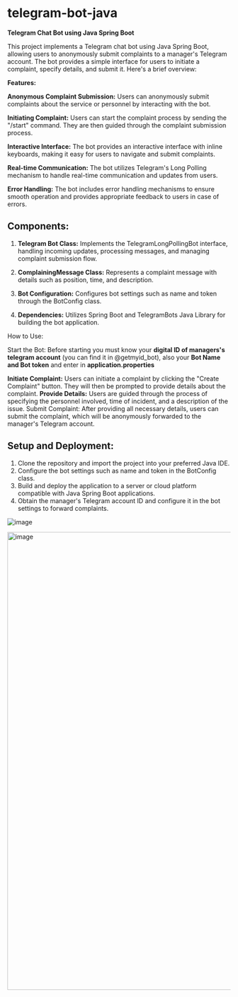 # telegram-bot-java
**Telegram Chat Bot using Java Spring Boot**

This project implements a Telegram chat bot using Java Spring Boot, allowing users to anonymously submit complaints to a manager's Telegram account. The bot provides a simple interface for users to initiate a complaint, specify details, and submit it. Here's a brief overview:

**Features:**

**Anonymous Complaint Submission:** Users can anonymously submit complaints about the service or personnel by interacting with the bot.

**Initiating Complaint:** Users can start the complaint process by sending the "/start" command. They are then guided through the complaint submission process.

**Interactive Interface:** The bot provides an interactive interface with inline keyboards, making it easy for users to navigate and submit complaints.

**Real-time Communication:** The bot utilizes Telegram's Long Polling mechanism to handle real-time communication and updates from users.

**Error Handling:** The bot includes error handling mechanisms to ensure smooth operation and provides appropriate feedback to users in case of errors.

## Components:

1) **Telegram Bot Class:** Implements the TelegramLongPollingBot interface, handling incoming updates, processing messages, and managing complaint submission flow.
   
2) **ComplainingMessage Class:** Represents a complaint message with details such as position, time, and description.
   
3) **Bot Configuration:** Configures bot settings such as name and token through the BotConfig class.
   
4) **Dependencies:** Utilizes Spring Boot and TelegramBots Java Library for building the bot application.

How to Use:

Start the Bot: 
Before starting you must know your **digital ID of managers's telegram account** (you can find it in @getmyid_bot), also your **Bot Name and Bot token** and enter in **application.properties**

**Initiate Complaint:** Users can initiate a complaint by clicking the "Create Complaint" button. They will then be prompted to provide details about the complaint.
**Provide Details:** Users are guided through the process of specifying the personnel involved, time of incident, and a description of the issue.
Submit Complaint: After providing all necessary details, users can submit the complaint, which will be anonymously forwarded to the manager's Telegram account.
## **Setup and Deployment:**

1) Clone the repository and import the project into your preferred Java IDE.
2) Configure the bot settings such as name and token in the BotConfig class.
3) Build and deploy the application to a server or cloud platform compatible with Java Spring Boot applications.
4) Obtain the manager's Telegram account ID and configure it in the bot settings to forward complaints.



![image](https://github.com/timrooter/telegram-bot-java/assets/146642629/7b44685c-dbfd-45fc-acaa-0fcb6d241106)

<img width="1034" alt="image" src="https://github.com/timrooter/telegram-bot-java/assets/146642629/2db739c1-5f16-401a-a2d6-89a2c14d9c87">
